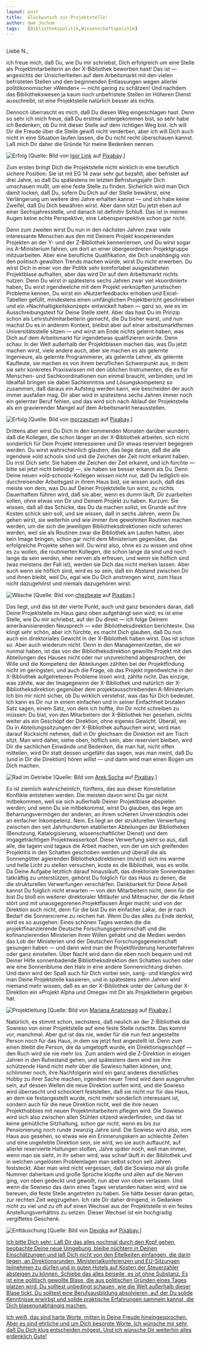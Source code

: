 ```yaml
---
layout:	post
title:	Glückwunsch zur Projektstelle!
author:	Uwe Jochum
tags:   [Bibliothekspolitik,Wissenschaftspolitik]
---
```


<img src="http://vg05.met.vgwort.de/na/0f0ab76ba6074e33aa7dc2cb27a9b122" width="1" height="1" alt="">

Liebe N.,

ich freue mich, daß Du, wie Du mir schriebst, Dich erfolgreich um
eine Stelle als Projektmitarbeiterin an der X-Bibliothek beworben
hast! Das ist — angesichts der Unsicherheiten auf dem
Arbeitsmarkt mit den vielen befristeten Stellen und den
beginnenden Entlassungen wegen allerlei politökonomischer
»Wenden« — nicht gering zu schätzen! Und nachdem das
Bibliothekswesen ja kaum noch unbefristete Stellen im Höheren
Dienst ausschreibt, ist eine Projektstelle natürlich besser als
nichts.

Dennoch überrascht es mich, daß Du diesen Weg eingeschlagen
hast. Denn so sehr ich mich freue, daß Du erstmal untergekommen
bist, so sehr habe ich Bedenken, ob Du mit dieser Stelle auf dem
richtigen Weg bist. Ich will Dir die Freude über die Stelle gewiß
nicht verderben, aber ich will Dich auch nicht in eine Situation
laufen lassen, die Du nicht recht überschauen kannst. Laß mich
Dir daher die Gründe für meine Bedenken nennen.


![Erfolg](/5artikel/material/pixabay-success-01.jpg
"Erfolg") [Quelle: Bild von <a href="https://pixabay.com/de/users/FotografieLink-6316043/?utm_source=link-attribution&amp;utm_medium=referral&amp;utm_campaign=image&amp;utm_content=2697951">Igor Link</a> auf <a href="https://pixabay.com/de/?utm_source=link-attribution&amp;utm_medium=referral&amp;utm_campaign=image&amp;utm_content=2697951">Pixabay</a>.]


Zum ersten bringt Dich die Projektstelle nicht wirklich in eine
beruflich sichere Position: Sie ist mit EG 14 zwar sehr gut
bezahlt, aber befristet auf drei Jahre, so daß Du spätestens im
letzten Befristungsjahr Dich umschauen mußt, um eine feste Stelle
zu finden. Sicherlich wird man Dich damit locken, daß Du, sofern
Du Dich auf der Stelle bewährst, eine Verlängerung um weitere
drei Jahre erhalten kannst — und ich habe keine Zweifel, daß Du
Dich bewähren wirst. Aber dann sitzt Du jetzt eben auf einer
Sechsjahresstelle, und danach ist definitiv Schluß. Das ist in
meinen Augen keine echte Perspektive, eine Lebensperspektive
schon gar nicht.

Denn zum zweiten wirst Du nun in den nächsten Jahren zwar viele
interessante Menschen aus den mit Deinem Projekt kooperierenden
Projekten an der Y- und der Z-Bibliothek kennenlernen, und Du
wirst sogar ins A-Ministerium fahren, um dort an einer
übergeordneten Projektgruppe mitzuarbeiten. Aber eine berufliche
Qualifikation, die Dich unabhängig von den politisch gewollten
Trends machen würde, wirst Du nicht erwerben. Du wirst Dich in
einer von der Politik sehr komfortabel ausgestatteten
Projektblase aufhalten, aber das wird Dir auf dem Arbeitsmarkt
nichts nutzen. Denn Du wirst in spätestens sechs Jahren zwar viel
»koordiniert« haben, Du wirst irgendwelche mit dem Projekt
verknüpften juristischen Probleme kennen, Du wirst ein
»Nutzerfeedback« erhoben und Excel-Tabellen gefüllt, mindestens
einen umfänglichen Projektbericht geschrieben und ein
»Nachhaltigkeitskonzept« entwickelt haben — ganz so, wie es im
Ausschreibungstext für Deine Stelle steht. Aber das hast Du im
Prinzip schon als Lehrstuhlmitarbeiterin gemacht, die Du bisher
warst, und nun machst Du es in anderem Kontext, bleibst aber auf
einer arbeitsmarktfernen Universitätsstelle sitzen — und wirst am
Ende nichts gelernt haben, was Dich auf dem Arbeitsmarkt für
irgendetwas qualifizieren würde. Denn schau: In der Welt
außerhalb der Projektblasen machen das, was Du jetzt machen
wirst, viele andere auch, aber sie machen es als gelernte
Ingenieure, als gelernte Programmierer, als gelernte Lehrer, als
gelernte Kaufleute, sie machen es von ihrem beruflichen
Schwerpunkt aus, in dem sie sehr konkretes Praxiswissen mit den
üblichen Instrumenten, die es für Menschen- und
Sachkoordinationen nun einmal braucht, verbinden; und im
Idealfall bringen sie dabei Sachkenntnis und Lösungskompetenz so
zusammen, daß daraus ein Aufstieg werden kann, wie bescheiden der
auch immer ausfallen mag. Dir aber wird in spätestens sechs
Jahren immer noch ein gelernter Beruf fehlen, und das wird sich
nach Ablauf der Projektstelle als ein gravierender Mangel
auf dem Arbeitsmarkt herausstellen.

![Erfolg](/5artikel/material/pixabay-erfolg.jpg
"Erfolg") [Quelle: Bild von <a href="https://pixabay.com/de/users/morzaszum-1241839/?utm_source=link-attribution&amp;utm_medium=referral&amp;utm_campaign=image&amp;utm_content=862277">morzaszum</a> auf <a href="https://pixabay.com/de/?utm_source=link-attribution&amp;utm_medium=referral&amp;utm_campaign=image&amp;utm_content=862277">Pixabay</a>.]


Drittens aber wirst Du Dich in den kommenden Monaten darüber
wundern, daß die Kollegen, die schon länger an der X-Bibliothek
arbeiten, sich nicht sonderlich für Dein Projekt interessieren
und Dir etwas reserviert begegnen werden. Du wirst wahrscheinlich
glauben, das liege daran, daß die alle irgendwie »old school«
sind und die Zeichen der Zeit nicht erkannt haben. Du irrst Dich
sehr. Sie haben die Zeichen der Zeit erkannt, und ich fürchte —
bitte sei jetzt nicht beleidigt —, sie haben sie besser erkannt
als Du. Denn Deine neuen »old-school«-Kollegen wissen nicht nur,
daß Du lediglich ein durchreisender Arbeitsgast in ihrem Haus
bist, sie wissen auch, daß das meiste von dem, was Du auf Deiner
Projektstelle tun wirst, zu nichts Dauerhaftem führen wird, daß
sie aber, wenn es dumm läuft, Dir zuarbeiten sollen, ohne etwas
von Dir und Deinem Projekt zu haben. Kurzum: Sie wissen, daß all
das Schicke, das Du da machen sollst, im Grunde auf ihre Kosten
schick sein soll, und sie wissen, daß in sechs Jahren, wenn Du
gehen wirst, sie weiterhin und wie immer ihre gewohnten Routinen
machen werden, um die sich die jeweiligen Bibliotheksdirektionen
nicht scheren werden, weil sie als Routinen zwar die Bibliothek
am Laufen halten, aber kein Image bringen, schon gar nicht dem
Ministerium gegenüber, das erfolgreiche Projekte sehen will. Du
wirst also, ohne es zu wissen und ohne es zu wollen, die
routinierten Kollegen, die schon lange da sind und noch lange da
sein werden, eher nerven als erfreuen, und wenn sie höflich sind
(was meistens der Fall ist), werden sie Dich das nicht merken
lassen. Aber auch wenn sie höflich sind, wird es so sein, daß ein
Abstand zwischen Dir und ihnen bleibt, weil Du, egal wie Du Dich
anstrengen wirst, zum Haus nicht dazugehörst und niemals
dazugehören wirst.

![Wäsche](/5artikel/material/pixabay-old-woman.jpg
"Erfolg") [Quelle: Bild von <a href="https://pixabay.com/de/users/chezbeate-1519166/?utm_source=link-attribution&amp;utm_medium=referral&amp;utm_campaign=image&amp;utm_content=1077121">chezbeate</a> auf <a href="https://pixabay.com/de/?utm_source=link-attribution&amp;utm_medium=referral&amp;utm_campaign=image&amp;utm_content=1077121">Pixabay</a>.]

Das liegt, und das ist der vierte Punkt, auch und ganz besonders
daran, daß Deine Projektstelle im Haus ganz oben aufgehängt sein
wird; es ist eine Stelle, wie Du mir schriebst, auf der Du direkt
— ich folge Deinem amerikanisierenden Neusprech — »der
Bibliotheksdirektion berichtest«. Das klingt sehr schön, aber ich
fürchte, es macht Dich glauben, daß Du nun auch ein direktoriales
Gewicht in der X-Bibliothek haben wirst. Das ist schon so. Aber
auch wiederum nicht. Denn in den Managementzeiten, die wir nunmal
haben, ist das von der Bibliotheksdirektion gewollte Projekt mit
den Abteilungen des Hauses nicht oder nur unzureichend
abgesprochen, der Wille und die Kompetenz der Abteilungen zählten
bei der Projektfindung nicht im geringsten, und auch die Frage,
ob das Projekt irgendwelche in der X-Bibliothek aufgetretenen
Probleme lösen wird, zählte nicht. Das einzige, was zählte, war
der Imagegewinn der X-Bibliothek und natürlich der
X-Bibliotheksdirektion gegenüber dem projektausschreibenden
A-Ministerium. Ich bin mir nicht sicher, ob Du wirklich
verstehst, was das für Dich bedeutet. Ich kann es Dir nur in
einem einfachen und in seiner Einfachheit brutalen Satz sagen,
einem Satz, von dem ich hoffte, ihn Dir nicht schreiben zu
müssen: Du bist, von den Mitarbeitern der X-Bibliothek her
gesehen, nichts weiter als ein Geschöpf der Direktion, ohne
eigenes Gewicht. Überall, wo Du in Abteilungssitzungen der
X-Bibliothek auftauchen wirst, wird man darauf Rücksicht nehmen,
daß in Dir gleichsam die Direktion mit am Tisch sitzt. Man wird
daher, siehe oben, höflich sein, aber reserviert bleiben, wird
Dir die sachlichen Einwände und Bedenken, die man hat, nicht
offen mitteilen, wird Dir statt dessen ungefähr das sagen, was
man meint, daß Du (und in Dir die Direktion) hören willst — und
dann wird man einen Bogen um Dich machen.

![Rad im Getriebe](/5artikel/material/pixabay-raedchen-getriebe.jpg "Rad
im Getriebe")
[Quelle: Bild von <a href="https://pixabay.com/de/users/qimono-1962238/?utm_source=link-attribution&amp;utm_medium=referral&amp;utm_campaign=image&amp;utm_content=2125169">Arek Socha</a> auf <a href="https://pixabay.com/de/?utm_source=link-attribution&amp;utm_medium=referral&amp;utm_campaign=image&amp;utm_content=2125169">Pixabay</a>.]

Es ist ziemlich wahrscheinlich, fünftens, das aus dieser
Konstellation Konflikte entstehen werden. Die meisten davon wirst
Du gar nicht mitbekommen, weil sie sich außerhalb Deiner
Projektblase abspielen werden; und wenn Du sie mitbekommst, wirst
Du glauben, das liege am Beharrungsvermögen der anderen, an ihrem
schieren Unverständnis oder an einfacher Inkompetenz. Nein. Es
liegt an der strukturellen Verwerfung zwischen den seit
Jahrhunderten etablierten Abteilungen der Bibliotheken
(Benutzung, Katalogisierung, wissenschaftlicher Dienst) und dem
imgageträchtigen Projektwasserkopf. Diese Verwerfung sieht so
aus, daß alle, die tagein und tagaus die Arbeit machen, von der
um sich greifenden Projektitis in den Schatten geschoben werden
und überall die als Sonnengötter agierenden
Bibliotheksdirektionen (m/w/d) sich ins warme und helle Licht zu
stellen versuchen, koste es die Bibliothek, was es wolle. Da
Deine Aufgabe letztlich darauf hinausläuft, das direktoriale
Sonnenbaden tatkräftig zu unterstützen, gehörst Du folglich für
das Haus zu denen, die die strukturellen Verwerfungen
verschärfen. Dankbarkeit für Deine Arbeit kannst Du folglich
nicht erwarten — von den Mitarbeitern nicht, denn für die bist Du
bloß ein weiterer direktoraler Mitläufer und Mitmacher, der die
Arbeit stört und mit unausgegorenen Projektflausen Ärger macht;
und von der Direktion auch nicht, denn für die bist Du ein
einfacher Lakai, der je nach Bedarf die Sonnencreme zu reichen
hat.  Wenn Du das alles zu Ende denkst, wird es so ausgehen:
Eines schönen Tages werden die die projektfinanzierende Deutsche
Forschungsgemeinschaft und die kofinanzierenden Minsterien ihren
Willen gehabt und die Medien werden das Lob der Ministerien und
der Deutschen Forschungsgemeinschaft gesungen haben — und dann
wird man die Projektförderung herunterfahren oder ganz
einstellen.  Über Nacht wird dann die eben noch bequem und mit
Deiner Hilfe sonnenbadende Bibliotheksdirektion den Schatten
suchen oder wie eine Sonnenblume den Hals in eine andere
Sonnenrichtung drehen. Und dann wird der Spaß auch für Dich
vorbei sein, sang- und klanglos wird man Deine Projektstelle
kassieren, und in spätestens zehn Jahren wird niemand mehr
wissen, daß es an der X-Bibliothek unter der Leitung der
X-Direktion ein »Projekt Alpha und Omega« mit Dir als
Projektleiterin gegeben hat.

![Projektleitung](/5artikel/material/pixabay-projektleitung.jpg "Projektleitung")
[Quelle: Bild von <a href="https://pixabay.com/de/users/mary1826-3583171/?utm_source=link-attribution&amp;utm_medium=referral&amp;utm_campaign=image&amp;utm_content=2023038">Mariana Anatoneag</a> auf <a href="https://pixabay.com/de/?utm_source=link-attribution&amp;utm_medium=referral&amp;utm_campaign=image&amp;utm_content=2023038">Pixabay</a>.]

Natürlich, es stimmt schon, sechstens, daß neulich an der
Z-Bibliothek die Sowieso von einer Projektstelle auf eine feste
Stelle rutschte. Das kommt vor, manchmal. Aber gut ist das nie,
weder für die nun fest angestellte Person noch für das Haus, in
dem sie jetzt fest angestellt ist. Denn zum einen bleibt die
Person, die da umgetopft wurde, ein Direktionsgeschöpf — den Ruch
wird sie nie mehr los.  Zum andern wird die Z-Direktion in
einigen Jahren in den Ruhestand gehen, und spätestens dann wird
sie ihre schützende Hand nicht mehr über die Sowieso halten
können, und, schlimmer noch, ihre Nachfolgerin wird ein ganz
anderes dienstliches Hobby zu ihrer Sache machen, irgendein neuer
Trend wird dann ausgerufen sein, auf dessen Wellen die neue
Direktion surfen wird, und die Sowieso wird überrascht und
schockiert feststellen, daß sie nicht nur für das Haus, an dem
sie festangestellt wurde, nicht mehr sonderlich interessant ist,
sondern auch für die neue Direktion nicht, weil die ihre neuen
Projekthobbies mit neuen Projektmitarbeitern pflegen wird. Die
Sowieso wird sich also zwischen allen Stühlen sitzend
wiederfinden, und das ist keine gemütliche Sitzhaltung, schon gar
nicht, wenn es bis zur Pensionierung noch runde zwanzig Jahre
sind. Die Sowieso wird also, vom Haus aus gesehen, so etwas wie
ein Erinnerungskern an schlechte Zeiten und eine ungeliebte
Direktion sein, sie wird, wo sie auch auftaucht, auf allerlei
reservierte Haltungen stoßen, Jahre später noch, weil man immer,
wenn man sie sieht, in ihr sehen wird, was schief läuft in der
Bibliothek und in welchen ungelösten Problemlagen man selbst
schon seit Jahren feststeckt. Aber man wird nicht vergessen, daß
die Sowieso mal als große Nummer daherkam und große Sprüche
klopfte und allen auf die Nerven ging, von oben gedeckt und
gewollt, nun aber von oben verlassen. Und wenn die Sowieso das
dann eines Tages verstanden haben wird, wird sie bereuen, die
feste Stelle angetreten zu haben. Sie hätte besser daran getan,
zur rechten Zeit wegzugehen. Ich rate Dir daher dringend, in
Gedanken nicht zu viel und zu oft auf einen Wechsel aus der
Projektstelle in ein festes Anstellungsverhältnis zu
setzen. Dieser Wechsel ist ein hochgradig vergiftetes Geschenk.

![Enttäuschung](/5artikel/material/pixabay-alleine.jpg
"Enttäuschung") [Quelle: Bild von <a
href="https://pixabay.com/de/users/Devoka-8633495/?utm_source=link-attribution&amp;utm_medium=referral&amp;utm_campaign=image&amp;utm_content=4579017">Devoka</a>
auf <a
href="https://pixabay.com/de/?utm_source=link-attribution&amp;utm_medium=referral&amp;utm_campaign=image&amp;utm_content=4579017">Pixabay.]

Ich bitte Dich sehr: Laß Dir das alles nochmal durch den Kopf
gehen, beobachte Deine neue Umgebung, bleibe nüchtern in Deinen
Einschätzungen und laß Dich nicht von den Eitelkeiten einfangen,
die darin liegen, an Direktionsrunden, Ministerialkonferenzen und
EU-Sitzungen teilnehmen zu dürfen und in guten Hotels auf Kosten
der Steuerzahler absteigen zu können. Schiebe das alles beiseite,
es ist ohne Substanz. Es ist eine politisch gewollte Blase, die
aus politischen Gründen eines Tages platzen wird. Du solltest
unbedingt schauen, wie die Welt außerhalb dieser Blase tickt. Du
solltest eine Berufsausbildung absolvieren, auf der Du solide
Kenntnisse erwirbst und solide praktische Erfahrungen sammeln
kannst, die Dich blasenunabhängig machen.

Ich weiß, das sind harte Worte, mitten in Deine Freude
hineingesprochen. Aber es sind ehrliche und um Dich besorgte
Worte. Ich wünsche mir sehr, daß Du Dich klug entscheiden
mögest. Und ich wünsche Dir weiterhin alles erdenklich Gute!

